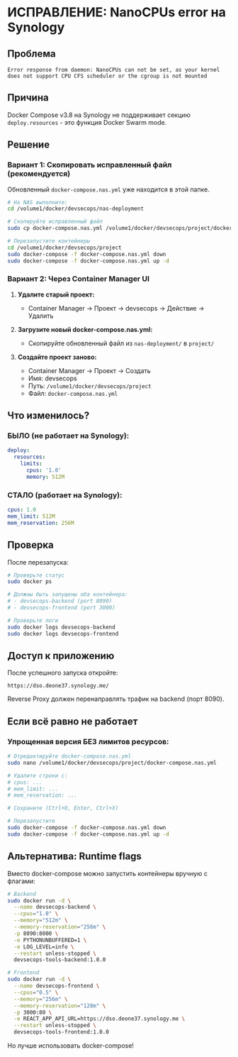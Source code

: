 # ИСПРАВЛЕНИЕ: NanoCPUs error на Synology

## Проблема
```
Error response from daemon: NanoCPUs can not be set, as your kernel does not support CPU CFS scheduler or the cgroup is not mounted
```

## Причина
Docker Compose v3.8 на Synology не поддерживает секцию `deploy.resources` - это функция Docker Swarm mode.

## Решение

### Вариант 1: Скопировать исправленный файл (рекомендуется)

Обновленный `docker-compose.nas.yml` уже находится в этой папке.

```bash
# На NAS выполните:
cd /volume1/docker/devsecops/nas-deployment

# Скопируйте исправленный файл
sudo cp docker-compose.nas.yml /volume1/docker/devsecops/project/docker-compose.nas.yml

# Перезапустите контейнеры
cd /volume1/docker/devsecops/project
sudo docker-compose -f docker-compose.nas.yml down
sudo docker-compose -f docker-compose.nas.yml up -d
```

### Вариант 2: Через Container Manager UI

1. **Удалите старый проект:**
   - Container Manager → Проект → devsecops → Действие → Удалить

2. **Загрузите новый docker-compose.nas.yml:**
   - Скопируйте обновленный файл из `nas-deployment/` в `project/`

3. **Создайте проект заново:**
   - Container Manager → Проект → Создать
   - Имя: devsecops
   - Путь: `/volume1/docker/devsecops/project`
   - Файл: `docker-compose.nas.yml`

## Что изменилось?

### БЫЛО (не работает на Synology):
```yaml
deploy:
  resources:
    limits:
      cpus: '1.0'
      memory: 512M
```

### СТАЛО (работает на Synology):
```yaml
cpus: 1.0
mem_limit: 512M
mem_reservation: 256M
```

## Проверка

После перезапуска:

```bash
# Проверьте статус
sudo docker ps

# Должны быть запущены оба контейнера:
# - devsecops-backend (port 8090)
# - devsecops-frontend (port 3000)

# Проверьте логи
sudo docker logs devsecops-backend
sudo docker logs devsecops-frontend
```

## Доступ к приложению

После успешного запуска откройте:
```
https://dso.deone37.synology.me/
```

Reverse Proxy должен перенаправлять трафик на backend (порт 8090).

## Если всё равно не работает

### Упрощенная версия БЕЗ лимитов ресурсов:

```bash
# Отредактируйте docker-compose.nas.yml
sudo nano /volume1/docker/devsecops/project/docker-compose.nas.yml

# Удалите строки с:
# cpus: ...
# mem_limit: ...
# mem_reservation: ...

# Сохраните (Ctrl+O, Enter, Ctrl+X)

# Перезапустите
sudo docker-compose -f docker-compose.nas.yml down
sudo docker-compose -f docker-compose.nas.yml up -d
```

## Альтернатива: Runtime flags

Вместо docker-compose можно запустить контейнеры вручную с флагами:

```bash
# Backend
sudo docker run -d \
  --name devsecops-backend \
  --cpus="1.0" \
  --memory="512m" \
  --memory-reservation="256m" \
  -p 8090:8000 \
  -e PYTHONUNBUFFERED=1 \
  -e LOG_LEVEL=info \
  --restart unless-stopped \
  devsecops-tools-backend:1.0.0

# Frontend
sudo docker run -d \
  --name devsecops-frontend \
  --cpus="0.5" \
  --memory="256m" \
  --memory-reservation="128m" \
  -p 3000:80 \
  -e REACT_APP_API_URL=https://dso.deone37.synology.me \
  --restart unless-stopped \
  devsecops-tools-frontend:1.0.0
```

Но лучше использовать docker-compose!
